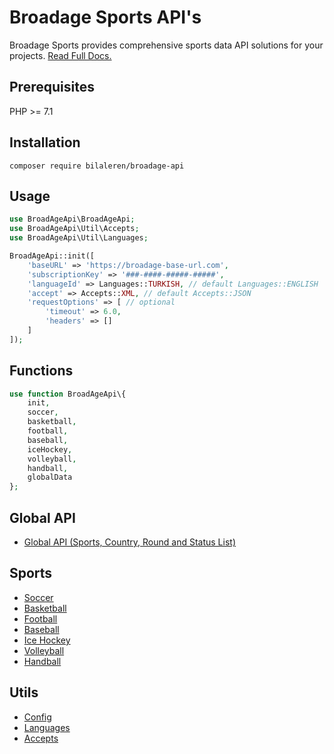 # Broadage Sports API's
Broadage Sports provides comprehensive sports data API solutions for your projects. [Read Full Docs.](https://www.broadage.com/developers/documentation/index)

## Prerequisites

PHP >= 7.1

## Installation

```
composer require bilaleren/broadage-api
```

## Usage

```php
use BroadAgeApi\BroadAgeApi;
use BroadAgeApi\Util\Accepts;
use BroadAgeApi\Util\Languages;

BroadAgeApi::init([
    'baseURL' => 'https://broadage-base-url.com',
    'subscriptionKey' => '###-####-#####-#####',
    'languageId' => Languages::TURKISH, // default Languages::ENGLISH
    'accept' => Accepts::XML, // default Accepts::JSON
    'requestOptions' => [ // optional
        'timeout' => 6.0,
        'headers' => []
    ]
]);
```

## Functions
```php
use function BroadAgeApi\{
    init,
    soccer,
    basketball,
    football,
    baseball,
    iceHockey,
    volleyball,
    handball,
    globalData
};
```

## Global API

- [Global API (Sports, Country, Round and Status List)](./src/GLOBAL.md)

## Sports

- [Soccer](./src/Sport/Soccer/README.md)
- [Basketball](./src/Sport/Basketball/README.md)
- [Football](./src/Sport/Football/README.md)
- [Baseball](./src/Sport/Baseball/README.md)
- [Ice Hockey](./src/Sport/IceHockey/README.md)
- [Volleyball](./src/Sport/Volleyball/README.md)
- [Handball](./src/Sport/Handball/README.md)

## Utils

- [Config](./src/Util/README.md#config)
- [Languages](./src/Util/README.md#languages)
- [Accepts](./src/Util/README.md#accepts)